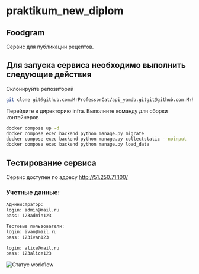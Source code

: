 # praktikum_new_diplom

## Foodgram
 
Сервис для публикации рецептов. 
 
## Для запуска сервиса необходимо выполнить следующие действия
 

 Склонируйте репозиторий

 ```bash
git clone git@github.com:MrProfessorCat/api_yamdb.gitgit@github.com:MrProfessorCat/api_yamdb.git
 ```

 Перейдите в директорию infra.
 Выполните команду для сборки контейнеров

 ```bash
docker compose up -d
docker compose exec backend python manage.py migrate
docker compose exec backend python manage.py collectstatic --noinput
docker compose exec backend python manage.py load_data
 ```

## Тестирование сервиса

Сервис доступен по адресу http://51.250.71.100/
### Учетные данные:
```bash
Администратор:
login: admin@mail.ru
pass: 123admin123

Тестовые пользователи:
login: ivan@mail.ru
pass: 123ivan123

login: alice@mail.ru
pass: 123alice123
```


![Статус workflow](https://github.com/MrProfessorCat/yamdb_final/actions/workflows/yamdb_workflow.yml/badge.svg)
